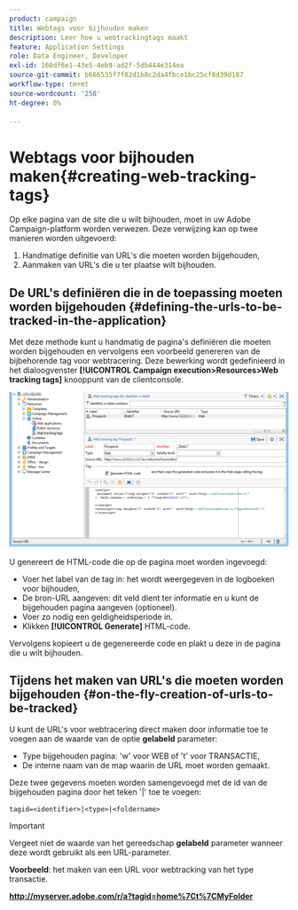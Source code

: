 ```yaml
---
product: campaign
title: Webtags voor bijhouden maken
description: Leer hoe u webtrackingtags maakt
feature: Application Settings
role: Data Engineer, Developer
exl-id: 160df6e1-43e5-4eb9-ad2f-5db444e314ea
source-git-commit: b666535f7f82d1b8c2da4fbce1bc25cf8d39d187
workflow-type: tm+mt
source-wordcount: '258'
ht-degree: 0%

---
```


# Webtags voor bijhouden maken{#creating-web-tracking-tags}

Op elke pagina van de site die u wilt bijhouden, moet in uw Adobe Campaign-platform worden verwezen. Deze verwijzing kan op twee manieren worden uitgevoerd:

1. Handmatige definitie van URL&#39;s die moeten worden bijgehouden,
1. Aanmaken van URL&#39;s die u ter plaatse wilt bijhouden.

## De URL&#39;s definiëren die in de toepassing moeten worden bijgehouden {#defining-the-urls-to-be-tracked-in-the-application}

Met deze methode kunt u handmatig de pagina&#39;s definiëren die moeten worden bijgehouden en vervolgens een voorbeeld genereren van de bijbehorende tag voor webtracering. Deze bewerking wordt gedefinieerd in het dialoogvenster **[!UICONTROL Campaign execution>Resources>Web tracking tags]** knooppunt van de clientconsole.

![](assets/d_ncs_integration_webtracking_screen.png)

U genereert de HTML-code die op de pagina moet worden ingevoegd:

* Voer het label van de tag in: het wordt weergegeven in de logboeken voor bijhouden,
* De bron-URL aangeven: dit veld dient ter informatie en u kunt de bijgehouden pagina aangeven (optioneel).
* Voer zo nodig een geldigheidsperiode in.
* Klikken **[!UICONTROL Generate]** HTML-code.

Vervolgens kopieert u de gegenereerde code en plakt u deze in de pagina die u wilt bijhouden.

## Tijdens het maken van URL&#39;s die moeten worden bijgehouden {#on-the-fly-creation-of-urls-to-be-tracked}

U kunt de URL&#39;s voor webtracering direct maken door informatie toe te voegen aan de waarde van de optie **gelabeld** parameter:

* Type bijgehouden pagina: &#39;w&#39; voor WEB of &#39;t&#39; voor TRANSACTIE,
* De interne naam van de map waarin de URL moet worden gemaakt.

Deze twee gegevens moeten worden samengevoegd met de id van de bijgehouden pagina door het teken &#39;|&#39; toe te voegen:

```
tagid=<identifier>|<type>|<foldername>
```

>[!IMPORTANT]
>
>Vergeet niet de waarde van het gereedschap **gelabeld** parameter wanneer deze wordt gebruikt als een URL-parameter.

**Voorbeeld**: het maken van een URL voor webtracking van het type transactie.

**http://myserver.adobe.com/r/a?tagid=home%7Ct%7CMyFolder**
